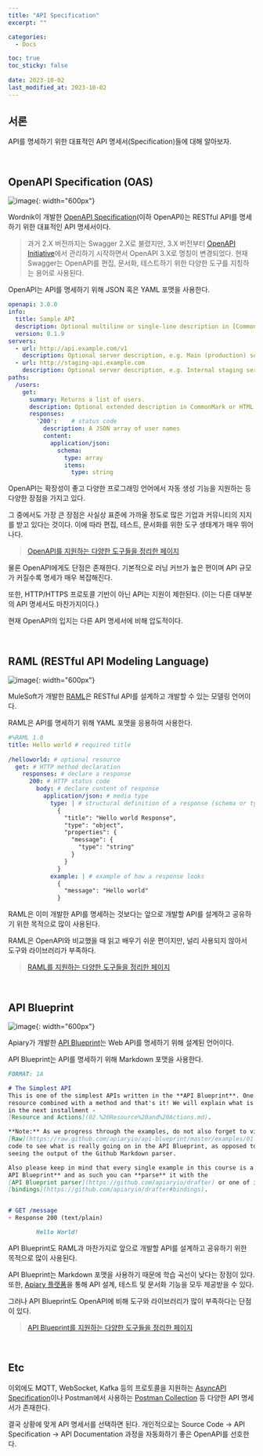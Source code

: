```yaml
---
title: "API Specification"
excerpt: ""

categories:
  - Docs

toc: true
toc_sticky: false
 
date: 2023-10-02
last_modified_at: 2023-10-02
---
```


## 서론

API를 명세하기 위한 대표적인 API 명세서(Specification)들에 대해 알아보자.

<br>

## OpenAPI Specification (OAS)

![image](https://github.com/heesu0/choi-heesu.github.io/assets/34677157/1617ddbe-f213-4081-aacb-eadf0a9ae275){: width="600px"}

Wordnik이 개발한 [OpenAPI Specification](https://spec.openapis.org/oas/latest.html)(이하 OpenAPI)는 RESTful API를 명세하기 위한 대표적인 API 명세서이다.

> 과거 2.X 버전까지는 Swagger 2.X로 불렸지만, 3.X 버전부터 [OpenAPI Initiative](https://www.openapis.org/)에서 관리하기 시작하면서 OpenAPI 3.X로 명칭이 변경되었다. 현재 Swagger는 OpenAPI를 편집, 문서화, 테스트하기 위한 다양한 도구를 지칭하는 용어로 사용된다.

OpenAPI는 API를 명세하기 위해 JSON 혹은 YAML 포맷을 사용한다.

```yaml
openapi: 3.0.0
info:
  title: Sample API
  description: Optional multiline or single-line description in [CommonMark](http://commonmark.org/help/) or HTML.
  version: 0.1.9
servers:
  - url: http://api.example.com/v1
    description: Optional server description, e.g. Main (production) server
  - url: http://staging-api.example.com
    description: Optional server description, e.g. Internal staging server for testing
paths:
  /users:
    get:
      summary: Returns a list of users.
      description: Optional extended description in CommonMark or HTML.
      responses:
        '200':    # status code
          description: A JSON array of user names
          content:
            application/json:
              schema:
                type: array
                items:
                  type: string
```

OpenAPI는 확장성이 좋고 다양한 프로그래밍 언어에서 자동 생성 기능을 지원하는 등 다양한 장점을 가지고 있다.

그 중에서도 가장 큰 장점은 사실상 표준에 가까울 정도로 많은 기업과 커뮤니티의 지지를 받고 있다는 것이다. 이에 따라 편집, 테스트, 문서화를 위한 도구 생태계가 매우 뛰어나다.

> [OpenAPI를 지원하는 다양한 도구들을 정리한 페이지](https://tools.openapis.org/)

물론 OpenAPI에게도 단점은 존재한다. 기본적으로 러닝 커브가 높은 편이며 API 규모가 커질수록 명세가 매우 복잡해진다.

또한, HTTP/HTTPS 프로토콜 기반이 아닌 API는 지원이 제한된다. (이는 다른 대부분의 API 명세서도 마찬가지이다.)

현재 OpenAPI의 입지는 다른 API 명세서에 비해 압도적이다.

<br>

## RAML (RESTful API Modeling Language)

![image](https://github.com/heesu0/choi-heesu.github.io/assets/34677157/3537b942-8c9e-430b-bafe-7c4df615f79b){: width="600px"}

MuleSoft가 개발한 [RAML](https://github.com/raml-org/raml-spec/blob/master/versions/raml-10/raml-10.md/)은 RESTful API를 설계하고 개발할 수 있는 모델링 언어이다.

RAML은 API를 명세하기 위해 YAML 포맷을 응용하여 사용한다.

```yaml
#%RAML 1.0
title: Hello world # required title
 
/helloworld: # optional resource
  get: # HTTP method declaration
    responses: # declare a response
      200: # HTTP status code
        body: # declare content of response
          application/json: # media type
            type: | # structural definition of a response (schema or type)
              {
                "title": "Hello world Response",
                "type": "object",
                "properties": {
                  "message": {
                    "type": "string"
                  }
                }
              }
            example: | # example of how a response looks
              {
                "message": "Hello world"
              }
```

RAML은 이미 개발한 API를 명세하는 것보다는 앞으로 개발할 API를 설계하고 공유하기 위한 목적으로 많이 사용된다.

RAML은 OpenAPI와 비교했을 때 읽고 배우기 쉬운 편이지만, 널리 사용되지 않아서 도구와 라이브러리가 부족하다.

> [RAML를 지원하는 다양한 도구들을 정리한 페이지](https://raml.org/projects)

<br>

## API Blueprint

![image](https://github.com/heesu0/choi-heesu.github.io/assets/34677157/dbadacb0-426f-44b0-8d9e-f694a820cf80){: width="600px"}

Apiary가 개발한 [API Blueprint](https://apiblueprint.org/documentation/specification.html)는 Web API를 명세하기 위해 설계된 언어이다.

API Blueprint는 API를 명세하기 위해 Markdown 포맷을 사용한다.

```md
FORMAT: 1A

# The Simplest API
This is one of the simplest APIs written in the **API Blueprint**. One plain
resource combined with a method and that's it! We will explain what is going on
in the next installment -
[Resource and Actions](02.%20Resource%20and%20Actions.md).

**Note:** As we progress through the examples, do not also forget to view the
[Raw](https://raw.github.com/apiaryio/api-blueprint/master/examples/01.%20Simplest%20API.md)
code to see what is really going on in the API Blueprint, as opposed to just
seeing the output of the Github Markdown parser.

Also please keep in mind that every single example in this course is a **real
API Blueprint** and as such you can **parse** it with the
[API Blueprint parser](https://github.com/apiaryio/drafter) or one of its
[bindings](https://github.com/apiaryio/drafter#bindings).


# GET /message
+ Response 200 (text/plain)

        Hello World!
```

API Blueprint도 RAML과 마찬가지로 앞으로 개발할 API를 설계하고 공유하기 위한 목적으로 많이 사용된다.

API Blueprint는 Markdown 포맷을 사용하기 때문에 학습 곡선이 낮다는 장점이 있다. 또한, [Apiary 플랫폼](https://apiary.io/)을 통해 API 설계, 테스트 및 문서화 기능을 모두 제공받을 수 있다.

그러나 API Blueprint도 OpenAPI에 비해 도구와 라이브러리가 많이 부족하다는 단점이 있다.

> [API Blueprint를 지원하는 다양한 도구들을 정리한 페이지](https://apiblueprint.org/tools.html)

<br>

## Etc

이외에도 MQTT, WebSocket, Kafka 등의 프로토콜을 지원하는 [AsyncAPI Specification](https://www.asyncapi.com/docs/reference/specification/v2.6.0)이나 Postman에서 사용하는 [Postman Collection](https://learning.postman.com/collection-format/getting-started/overview/) 등 다양한 API 명세서가 존재한다.

결국 상황에 맞게 API 명세서를 선택하면 된다. 개인적으로는 Source Code -> API Specification -> API Documentation 과정을 자동화하기 좋은 OpenAPI를 선호한다.


<br>